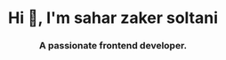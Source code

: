 <h1 align="center">Hi 👋, I'm sahar zaker soltani</h1>
<h3 align="center">A passionate frontend developer.</h3>
